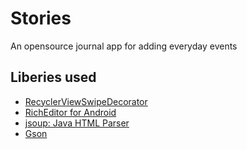 # Stories
An opensource journal app for adding everyday events

## Liberies used
* [RecyclerViewSwipeDecorator](https://github.com/xabaras/RecyclerViewSwipeDecorator)
* [RichEditor for Android](https://github.com/wasabeef/richeditor-android)
* [jsoup: Java HTML Parser](https://github.com/jhy/jsoup)
* [Gson](https://github.com/google/gson)
